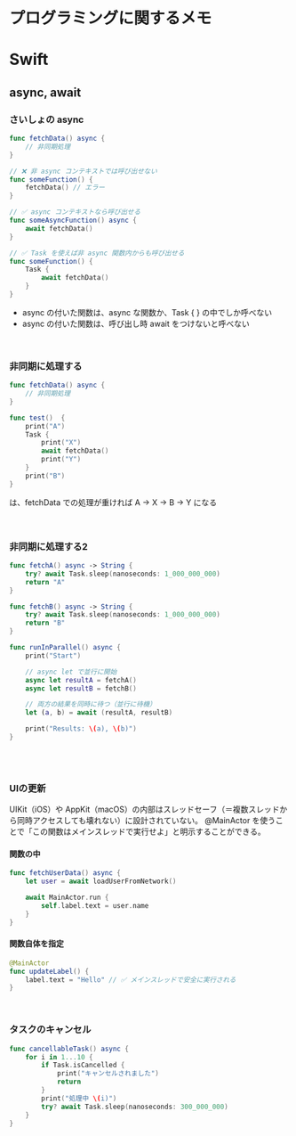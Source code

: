 # プログラミングに関するメモ

# Swift

## async, await

### さいしょの async

```Swift
func fetchData() async {
    // 非同期処理
}

// ❌ 非 async コンテキストでは呼び出せない
func someFunction() {
    fetchData() // エラー
}

// ✅ async コンテキストなら呼び出せる
func someAsyncFunction() async {
    await fetchData()
}

// ✅ Task を使えば非 async 関数内からも呼び出せる
func someFunction() {
    Task {
        await fetchData()
    }
}
```
- async の付いた関数は、async な関数か、Task { } の中でしか呼べない
- async の付いた関数は、呼び出し時 await をつけないと呼べない
<br>

### 非同期に処理する

```Swift
func fetchData() async {
    // 非同期処理
}

func test()  {
    print("A")               
    Task {
        print("X")           
        await fetchData()    
        print("Y")           
    }
    print("B")               
}

```
は、fetchData での処理が重ければ
A → X → B → Y になる
<br>
<br>
<br>

### 非同期に処理する2

```Swift
func fetchA() async -> String {
    try? await Task.sleep(nanoseconds: 1_000_000_000)
    return "A"
}

func fetchB() async -> String {
    try? await Task.sleep(nanoseconds: 1_000_000_000)
    return "B"
}

func runInParallel() async {
    print("Start")

    // async let で並行に開始
    async let resultA = fetchA()
    async let resultB = fetchB()

    // 両方の結果を同時に待つ（並行に待機）
    let (a, b) = await (resultA, resultB)

    print("Results: \(a), \(b)")
}
```
<br>
<br>

### UIの更新
UIKit（iOS）や AppKit（macOS）の内部はスレッドセーフ（＝複数スレッドから同時アクセスしても壊れない）に設計されていない。
@MainActor を使うことで「この関数はメインスレッドで実行せよ」と明示することができる。

#### 関数の中
```Swift
func fetchUserData() async {
    let user = await loadUserFromNetwork()

    await MainActor.run {
        self.label.text = user.name
    }
}
```
#### 関数自体を指定
```Swift
@MainActor
func updateLabel() {
    label.text = "Hello" // ✅ メインスレッドで安全に実行される
}
```
<br>

### タスクのキャンセル
```Swift
func cancellableTask() async {
    for i in 1...10 {
        if Task.isCancelled {
            print("キャンセルされました")
            return
        }
        print("処理中 \(i)")
        try? await Task.sleep(nanoseconds: 300_000_000)
    }
}
```




